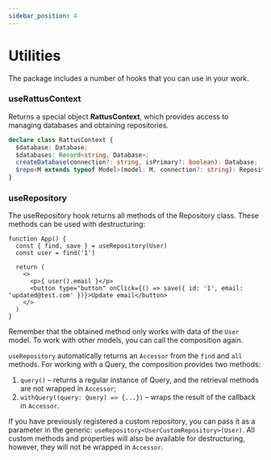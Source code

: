 ```yaml
---
sidebar_position: 4
---
```


# Utilities

The package includes a number of hooks that you can use in your work.

### useRattusContext
Returns a special object **RattusContext**, which provides access to managing databases and obtaining repositories.
```typescript
declare class RattusContext {
  $database: Database;
  $databases: Record<string, Database>;
  createDatabase(connection?: string, isPrimary?: boolean): Database;
  $repo<M extends typeof Model>(model: M, connection?: string): Repository<InstanceType<M>>;
}
```

### useRepository

The useRepository hook returns all methods of the
Repository class. These methods can be used with destructuring:

```tsx
function App() {
  const { find, save } = useRepository(User)
  const user = find('1')

  return (
    <>
      <p>{ user().email }</p>
      <button type="button" onClick={() => save({ id: '1', email: 'updated@test.com' })}>Update email</button>
    </>
  )
}
```

Remember that the obtained method only works with data of the `User`
model. To work with other models, you can call the composition again.

`useRepository` automatically returns an `Accessor` from the `find`
and `all` methods. For working with a Query, the composition provides
two methods:
1. `query()` – returns a regular instance of Query, and the retrieval methods are not wrapped in `Accessor`;
2. `withQuery((query: Query) => {...})` – wraps the result of the callback in `Accessor`.

If you have previously registered a custom repository, you can pass
it as a parameter in the generic: `useRepository<UserCustomRepository>(User)`.
All custom methods and properties will also be available for
destructuring, however, they will not be wrapped in `Accessor`.
